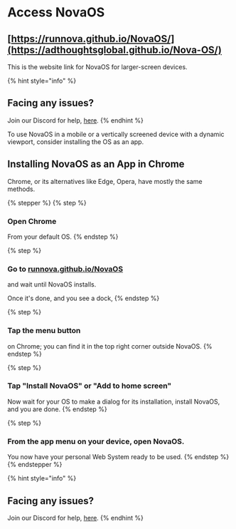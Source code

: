 # Access NovaOS

## [https://runnova.github.io/NovaOS/](https://adthoughtsglobal.github.io/Nova-OS/)

This is the website link for NovaOS for larger-screen devices.

{% hint style="info" %}
## Facing any issues?

Join our Discord for help, [here](https://discord.gg/NhC8N2Mxta).
{% endhint %}

To use NovaOS in a mobile or a vertically screened device with a dynamic viewport, consider installing the OS as an app.

## Installing NovaOS as an App in Chrome

Chrome, or its alternatives like Edge, Opera, have mostly the same methods.

{% stepper %}
{% step %}
### Open Chrome

From your default OS.
{% endstep %}

{% step %}
### Go to [runnova.github.io/NovaOS](https://adthoughtsglobal.github.io/Nova-OS/)

and wait until NovaOS installs.

Once it's done, and you see a dock,
{% endstep %}

{% step %}
### Tap the menu button

on Chrome; you can find it in the top right corner outside NovaOS.
{% endstep %}

{% step %}
### Tap "Install NovaOS" or "Add to home screen"

Now wait for your OS to make a dialog for its installation, install NovaOS, and you are done.
{% endstep %}

{% step %}
### From the app menu on your device, open NovaOS.

You now have your personal Web System ready to be used.
{% endstep %}
{% endstepper %}

{% hint style="info" %}
## Facing any issues?

Join our Discord for help, [here](https://discord.gg/NhC8N2Mxta).
{% endhint %}
